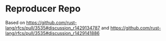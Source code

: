 Reproducer Repo
===============

Based on <https://github.com/rust-lang/rfcs/pull/3535#discussion_r1429134787> and <https://github.com/rust-lang/rfcs/pull/3535#discussion_r1429141886>
